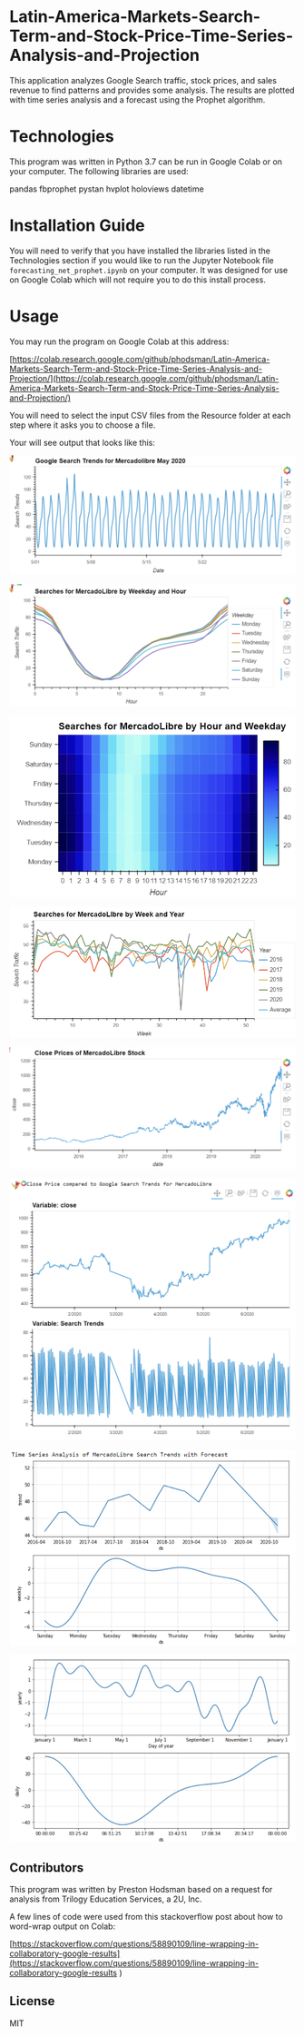 # Latin-America-Markets-Search-Term-and-Stock-Price-Time-Series-Analysis-and-Projection
This application analyzes Google Search traffic, stock prices, and sales revenue to find patterns and provides some analysis. The results are plotted with time series analysis and a forecast using the Prophet algorithm.

# Technologies

This program was written in Python 3.7 can be run in Google Colab or on your computer.
The following libraries are used:

pandas
fbprophet
pystan
hvplot
holoviews
datetime

# Installation Guide

You will need to verify that you have installed the libraries listed in the Technologies section if you would like to run the Jupyter Notebook file
`forecasting_net_prophet.ipynb` on your computer. It was designed for use on Google Colab which will not require you to do this install process. 

# Usage

You may run the program on Google Colab at this address:

[https://colab.research.google.com/github/phodsman/Latin-America-Markets-Search-Term-and-Stock-Price-Time-Series-Analysis-and-Projection/](https://colab.research.google.com/github/phodsman/Latin-America-Markets-Search-Term-and-Stock-Price-Time-Series-Analysis-and-Projection/)

You will need to select the input CSV files from the Resource folder at each step where it asks you to choose a file.

Your will see output that looks like this:

![](https://github.com/phodsman/Latin-America-Markets-Search-Term-and-Stock-Price-Time-Series-Analysis-and-Projection/blob/main/Screenshot%202021-12-03%20153637.png?raw=true)

![](https://github.com/phodsman/Latin-America-Markets-Search-Term-and-Stock-Price-Time-Series-Analysis-and-Projection/blob/main/Screenshot%202021-12-03%20153722.png?raw=true)

![](https://github.com/phodsman/Latin-America-Markets-Search-Term-and-Stock-Price-Time-Series-Analysis-and-Projection/blob/main/Screenshot%202021-12-03%20153747.png?raw=true)

![](https://github.com/phodsman/Latin-America-Markets-Search-Term-and-Stock-Price-Time-Series-Analysis-and-Projection/blob/main/Screenshot%202021-12-03%20153807.png)

![](https://github.com/phodsman/Latin-America-Markets-Search-Term-and-Stock-Price-Time-Series-Analysis-and-Projection/blob/main/Screenshot%202021-12-03%20153826.png?raw=true)

![](https://github.com/phodsman/Latin-America-Markets-Search-Term-and-Stock-Price-Time-Series-Analysis-and-Projection/blob/main/Screenshot%202021-12-03%20153851.png?raw=true)

![](https://github.com/phodsman/Latin-America-Markets-Search-Term-and-Stock-Price-Time-Series-Analysis-and-Projection/blob/main/Screenshot%202021-12-03%20153934.png?raw=true)

![](https://github.com/phodsman/Latin-America-Markets-Search-Term-and-Stock-Price-Time-Series-Analysis-and-Projection/blob/main/Screenshot%202021-12-03%20153951.png?raw=true)

## Contributors
This program was written by Preston Hodsman based on a request for analysis from Trilogy Education Services, a 2U, Inc.

A few lines of code were used from this stackoverflow post about how to word-wrap output on Colab:

[https://stackoverflow.com/questions/58890109/line-wrapping-in-collaboratory-google-results](https://stackoverflow.com/questions/58890109/line-wrapping-in-collaboratory-google-results
)

## License
MIT
